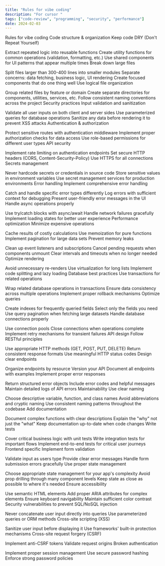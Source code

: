 ```yaml
---
title: "Rules for vibe coding"
description: "For cursor "
tags: ["code-review", "programming", "security", "performance"]
date: 2024-02-03
---
```

Rules for vibe coding
Code structure & organization
Keep code DRY (Don't Repeat Yourself)

Extract repeated logic into reusable functions
Create utility functions for common operations (validation, formatting, etc.)
Use shared components for UI patterns that appear multiple times
Break down large files

Split files larger than 300-400 lines into smaller modules
Separate concerns: data fetching, business logic, UI rendering
Create focused components that do one thing well
Use logical file organization

Group related files by feature or domain
Create separate directories for components, utilities, services, etc.
Follow consistent naming conventions across the project
Security practices
Input validation and sanitization

Validate all user inputs on both client and server sides
Use parameterized queries for database operations
Sanitize any data before rendering it to prevent XSS attacks
Authentication & authorization

Protect sensitive routes with authentication middleware
Implement proper authorization checks for data access
Use role-based permissions for different user types
API security

Implement rate limiting on authentication endpoints
Set secure HTTP headers (CORS, Content-Security-Policy)
Use HTTPS for all connections
Secrets management

Never hardcode secrets or credentials in source code
Store sensitive values in environment variables
Use secret management services for production environments
Error handling
Implement comprehensive error handling

Catch and handle specific error types differently
Log errors with sufficient context for debugging
Present user-friendly error messages in the UI
Handle async operations properly

Use try/catch blocks with async/await
Handle network failures gracefully
Implement loading states for better user experience
Performance optimization
Minimize expensive operations

Cache results of costly calculations
Use memoization for pure functions
Implement pagination for large data sets
Prevent memory leaks

Clean up event listeners and subscriptions
Cancel pending requests when components unmount
Clear intervals and timeouts when no longer needed
Optimize rendering

Avoid unnecessary re-renders
Use virtualization for long lists
Implement code splitting and lazy loading
Database best practices
Use transactions for related operations

Wrap related database operations in transactions
Ensure data consistency across multiple operations
Implement proper rollback mechanisms
Optimize queries

Create indexes for frequently queried fields
Select only the fields you need
Use query pagination when fetching large datasets
Handle database connections properly

Use connection pools
Close connections when operations complete
Implement retry mechanisms for transient failures
API design
Follow RESTful principles

Use appropriate HTTP methods (GET, POST, PUT, DELETE)
Return consistent response formats
Use meaningful HTTP status codes
Design clear endpoints

Organize endpoints by resource
Version your API
Document all endpoints with examples
Implement proper error responses

Return structured error objects
Include error codes and helpful messages
Maintain detailed logs of API errors
Maintainability
Use clear naming

Choose descriptive variable, function, and class names
Avoid abbreviations and cryptic naming
Use consistent naming patterns throughout the codebase
Add documentation

Document complex functions with clear descriptions
Explain the "why" not just the "what"
Keep documentation up-to-date when code changes
Write tests

Cover critical business logic with unit tests
Write integration tests for important flows
Implement end-to-end tests for critical user journeys
Frontend specific
Implement form validation

Validate input as users type
Provide clear error messages
Handle form submission errors gracefully
Use proper state management

Choose appropriate state management for your app's complexity
Avoid prop drilling through many component levels
Keep state as close as possible to where it's needed
Ensure accessibility

Use semantic HTML elements
Add proper ARIA attributes for complex elements
Ensure keyboard navigability
Maintain sufficient color contrast
Security vulnerabilities to prevent
SQL/NoSQL injection

Never concatenate user input directly into queries
Use parameterized queries or ORM methods
Cross-site scripting (XSS)

Sanitize user input before displaying it
Use frameworks' built-in protection mechanisms
Cross-site request forgery (CSRF)

Implement anti-CSRF tokens
Validate request origins
Broken authentication

Implement proper session management
Use secure password hashing
Enforce strong password policies